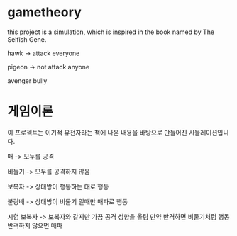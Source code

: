 # gametheory
this project is a simulation, which is inspired in the book named by The Selfish Gene.

hawk -> attack everyone

pigeon -> not attack anyone

avenger
bully

# 게임이론
이 프로젝트는 이기적 유전자라는 책에 나온 내용을 바탕으로 만들어진 시뮬레이션입니다.

매 -> 모두를 공격

비둘기 -> 모두를 공격하지 않음

보복자 -> 상대방이 행동하는 대로 행동

불량배 -> 상대방이 비둘기 일때만 매파로 행동

시험 보복자 -> 보복자와 같지만 가끔 공격 성향을 올림 만약 반격하면 비둘기처럼 행동 반격하지 않으면 매파
